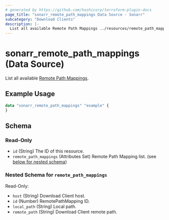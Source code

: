 ```yaml
---
# generated by https://github.com/hashicorp/terraform-plugin-docs
page_title: "sonarr_remote_path_mappings Data Source - Sonarr"
subcategory: "Download Clients"
description: |-
  List all available Remote Path Mappings ../resources/remote_path_mapping.
---
```


# sonarr_remote_path_mappings (Data Source)

<!-- subcategory:Download Clients -->
List all available [Remote Path Mappings](../resources/remote_path_mapping).

## Example Usage

```terraform
data "sonarr_remote_path_mappings" "example" {
}
```

<!-- schema generated by tfplugindocs -->
## Schema

### Read-Only

- `id` (String) The ID of this resource.
- `remote_path_mappings` (Attributes Set) Remote Path Mapping list. (see [below for nested schema](#nestedatt--remote_path_mappings))

<a id="nestedatt--remote_path_mappings"></a>
### Nested Schema for `remote_path_mappings`

Read-Only:

- `host` (String) Download Client host.
- `id` (Number) RemotePathMapping ID.
- `local_path` (String) Local path.
- `remote_path` (String) Download Client remote path.
